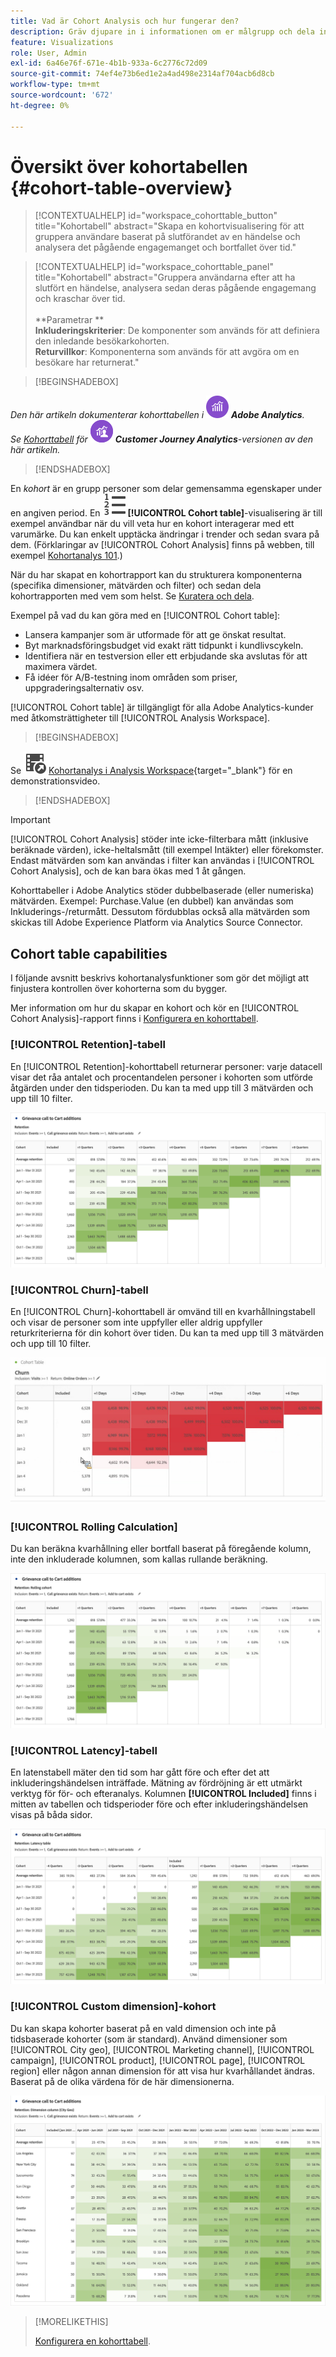 ```yaml
---
title: Vad är Cohort Analysis och hur fungerar den?
description: Gräv djupare in i informationen om er målgrupp och dela in i relaterade grupper med Cohort Analysis. Läs om kohortanalyser i Analysis Workspace.
feature: Visualizations
role: User, Admin
exl-id: 6a46e76f-671e-4b1b-933a-6c2776c72d09
source-git-commit: 74ef4e73b6ed1e2a4ad498e2314af704acb6d8cb
workflow-type: tm+mt
source-wordcount: '672'
ht-degree: 0%

---
```


# Översikt över kohortabellen {#cohort-table-overview}


<!-- markdownlint-disable MD034 -->

>[!CONTEXTUALHELP]
>id="workspace_cohorttable_button"
>title="Kohortabell"
>abstract="Skapa en kohortvisualisering för att gruppera användare baserat på slutförandet av en händelse och analysera det pågående engagemanget och bortfallet över tid."

<!-- markdownlint-enable MD034 -->

<!-- markdownlint-disable MD034 -->

>[!CONTEXTUALHELP]
>id="workspace_cohorttable_panel"
>title="Kohortabell"
>abstract="Gruppera användarna efter att ha slutfört en händelse, analysera sedan deras pågående engagemang och kraschar över tid.<br/><br/>**Parametrar **<br/>**Inkluderingskriterier**: De komponenter som används för att definiera den inledande besökarkohorten.<br/>**Returvillkor**: Komponenterna som används för att avgöra om en besökare har returnerat."

<!-- markdownlint-enable MD034 -->


>[!BEGINSHADEBOX]

_Den här artikeln dokumenterar kohorttabellen i_ ![AdobeAnalytics](/help/assets/icons/AdobeAnalytics.svg) _**Adobe Analytics**._<br/>_Se [Kohorttabell](https://experienceleague.adobe.com/en/docs/analytics-platform/using/cja-workspace/visualizations/cohort-table/cohort-analysis) för_ ![CustomerJourneyAnalytics](/help/assets/icons/CustomerJourneyAnalytics.svg) _**Customer Journey Analytics**-versionen av den här artikeln._

>[!ENDSHADEBOX]



En *kohort* är en grupp personer som delar gemensamma egenskaper under en angiven period. En ![TextNumbered](/help/assets/icons/TextNumbered.svg) **[!UICONTROL Cohort table]**-visualisering är till exempel användbar när du vill veta hur en kohort interagerar med ett varumärke. Du kan enkelt upptäcka ändringar i trender och sedan svara på dem. (Förklaringar av [!UICONTROL Cohort Analysis] finns på webben, till exempel [Kohortanalys 101](https://en.wikipedia.org/wiki/Cohort_analysis).)

När du har skapat en kohortrapport kan du strukturera komponenterna (specifika dimensioner, mätvärden och filter) och sedan dela kohortrapporten med vem som helst. Se [Kuratera och dela](/help/analyze/analysis-workspace/curate-share/curate.md).

Exempel på vad du kan göra med en [!UICONTROL Cohort table]:

* Lansera kampanjer som är utformade för att ge önskat resultat.
* Byt marknadsföringsbudget vid exakt rätt tidpunkt i kundlivscykeln.
* Identifiera när en testversion eller ett erbjudande ska avslutas för att maximera värdet.
* Få idéer för A/B-testning inom områden som priser, uppgraderingsalternativ osv.

[!UICONTROL Cohort table] är tillgängligt för alla Adobe Analytics-kunder med åtkomsträttigheter till [!UICONTROL Analysis Workspace].


>[!BEGINSHADEBOX]

Se ![VideoCheckedOut](/help/assets/icons/VideoCheckedOut.svg) [Kohortanalys i Analysis Workspace](https://video.tv.adobe.com/v/23990/?quality=12&learn=on){target="_blank"} för en demonstrationsvideo.

>[!ENDSHADEBOX]


>[!IMPORTANT]
>
>[!UICONTROL Cohort Analysis] stöder inte icke-filterbara mått (inklusive beräknade värden), icke-heltalsmått (till exempel Intäkter) eller förekomster. Endast mätvärden som kan användas i filter kan användas i [!UICONTROL Cohort Analysis], och de kan bara ökas med 1 åt gången.

Kohorttabeller i Adobe Analytics stöder dubbelbaserade (eller numeriska) mätvärden. Exempel: Purchase.Value (en dubbel) kan användas som Inkluderings-/returmått. Dessutom fördubblas också alla mätvärden som skickas till Adobe Experience Platform via Analytics Source Connector.

## Cohort table capabilities

I följande avsnitt beskrivs kohortanalysfunktioner som gör det möjligt att finjustera kontrollen över kohorterna som du bygger.

Mer information om hur du skapar en kohort och kör en [!UICONTROL Cohort Analysis]-rapport finns i [Konfigurera en kohorttabell](/help/analyze/analysis-workspace/visualizations/cohort-table/t-cohort.md).

### [!UICONTROL Retention]-tabell

En [!UICONTROL Retention]-kohorttabell returnerar personer: varje datacell visar det råa antalet och procentandelen personer i kohorten som utförde åtgärden under den tidsperioden. Du kan ta med upp till 3 mätvärden och upp till 10 filter.

![En återgivningskohortrapport som visar enheter och procent av personerna i kohorten.](assets/retention-report.png)

### [!UICONTROL Churn]-tabell

En [!UICONTROL Churn]-kohorttabell är omvänd till en kvarhållningstabell och visar de personer som inte uppfyller eller aldrig uppfyller returkriterierna för din kohort över tiden. Du kan ta med upp till 3 mätvärden och upp till 10 filter.

![En Churn-tabell som visar enheter och procentandel av personer som inte uppfyller returkriterierna för en kohort.](assets/churn-report.png)

### [!UICONTROL Rolling Calculation]

Du kan beräkna kvarhållning eller bortfall baserat på föregående kolumn, inte den inkluderade kolumnen, som kallas rullande beräkning.

![En CSS-kvarhållningsrapport som visar beräkningar baserade på en tidigare datakolumn.](assets/retention-report-rolling.png)

### [!UICONTROL Latency]-tabell

En latenstabell mäter den tid som har gått före och efter det att inkluderingshändelsen inträffade. Mätning av fördröjning är ett utmärkt verktyg för för- och efteranalys. Kolumnen **[!UICONTROL Included]** finns i mitten av tabellen och tidsperioder före och efter inkluderingshändelsen visas på båda sidor.

![En kohortrapport som visar förfluten tid före och efter en händelse.](assets/retention-report-latency.png)

### [!UICONTROL Custom dimension]-kohort

Du kan skapa kohorter baserat på en vald dimension och inte på tidsbaserade kohorter (som är standard). Använd dimensioner som [!UICONTROL City geo], [!UICONTROL Marketing channel], [!UICONTROL campaign], [!UICONTROL product], [!UICONTROL page], [!UICONTROL region] eller någon annan dimension för att visa hur kvarhållandet ändras. Baserat på de olika värdena för de här dimensionerna.

![En kohortrapport som visar en anpassad rapport med valda dimensioner är inte standardtidsbaserad kohort.](assets/retention-dimensions.png)

>[!MORELIKETHIS]
>
>[Konfigurera en kohorttabell](/help/analyze/analysis-workspace/visualizations/cohort-table/t-cohort.md).
>



<!--
A *`cohort`* is a group of people sharing common characteristics over a specified period. [!UICONTROL Cohort Analysis] is useful, for example, when you want to learn how a cohort engages with a brand. You can easily spot changes in trends, then respond accordingly. (Explanations of [!UICONTROL Cohort Analysis] are available on the web, such as at [Cohort Analysis 101](https://en.wikipedia.org/wiki/Cohort_analysis).)

After creating a cohort report, you can curate its components (specific dimensions, metrics, and segments), then share the cohort report with anyone. See [Curate and Share](/help/analyze/analysis-workspace/curate-share/curate.md).

Examples of what you can do with [!UICONTROL Cohort Analysis]:

* Launch campaigns designed to spur a desired action.
* Shift marketing budget at exactly the right time in the customer lifecycle.
* Recognize when to end a trial or an offer, in order to maximize value.
* Gain ideas for A/B testing in areas such as pricing, upgrade path, and so on.

[!UICONTROL Cohort Analysis] is available for all Adobe Analytics customers with access rights to [!UICONTROL Analysis Workspace].


>[!BEGINSHADEBOX]

See ![VideoCheckedOut](/help/assets/icons/VideoCheckedOut.svg) [Cohort analysis in Analysis Workspace](https://video.tv.adobe.com/v/25965?quality=12&learn=on){target="_blank"} for a demo video.

>[!ENDSHADEBOX]

>[!IMPORTANT]
>
>[!UICONTROL Cohort Analysis] does not support non-segmentable metrics (including calculated metrics), non-integer metrics (such as Revenue), or Occurrences. 
>
>Only metrics that can be used in segments can be used in [!UICONTROL Cohort Analysis], and they can only be incremented by >1 at a time. 

## Cohort Analysis capabilities

The following sections describe Cohort Analysis features that allow for fine-tuned control over the cohorts you are building.

For more detailed information about creating a cohort and running a [!UICONTROL Cohort Analysis] report, see [Configure a Cohort Analysis report](/help/analyze/analysis-workspace/visualizations/cohort-table/t-cohort.md).

### [!UICONTROL Retention] Table

A [!UICONTROL Retention] cohort report returns visitors: each data cell shows the raw number and percentage of visitors in the cohort who did the action during that time period. You can include up to 3 metrics and up to 10 segments.

![](assets/retention-report.png)


>[!BEGINSHADEBOX]

See ![VideoCheckedOut](/help/assets/icons/VideoCheckedOut.svg) [Calculate rolling retention](https://video.tv.adobe.com/v/25962?quality=12&learn=on){target="_blank"} for a demo video.

>[!ENDSHADEBOX]



### [!UICONTROL Churn] Table

A [!UICONTROL Churn] cohort is the inverse of a retention table and shows the visitors who fell out or never met the return criteria for your cohort over time. You can include up to 3 metrics and up to 10 segments.

![](assets/churn-report.png)

>[!BEGINSHADEBOX]

See ![VideoCheckedOut](/help/assets/icons/VideoCheckedOut.svg) [Churn analysis](https://video.tv.adobe.com/v/25966?quality=12&learn=on){target="_blank"} for a demo video.

>[!ENDSHADEBOX]


### [!UICONTROL Rolling Calculation]

Lets you calculate retention or churn based on the previous column, not the included column.

![](assets/cohort-rolling-calculation.png)

### [!UICONTROL Latency] Table

Measures the time that has elapsed before and after the inclusion event occurred. This is an excellent tool for pre/post analysis. The **[!UICONTROL Included]** column is in the center of the table and time periods before and after the inclusion event are shown on both sides.

![](assets/cohort-latency.png)

### [!UICONTROL Custom Dimension] Cohort

Create cohorts based on a selected dimension, and not time-based cohorts, which are the default. Use dimensions such as [!UICONTROL marketing channel], [!UICONTROL campaign], [!UICONTROL product], [!UICONTROL page], [!UICONTROL region], or any other dimension in Adobe Analytics to show how retention changes based on the different values of these dimensions.

![](assets/cohort-customizable-cohort-row.png)

-->
